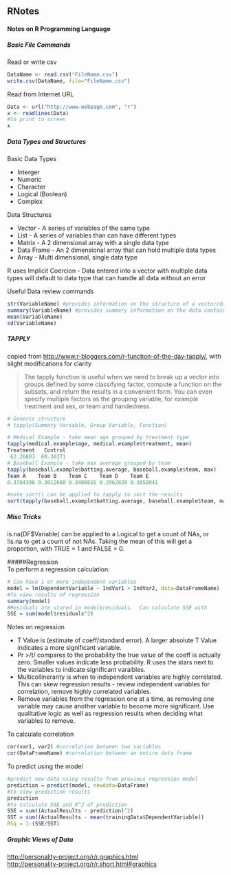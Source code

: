 ## RNotes
#### Notes on R Programming Language

##### Basic File Commands
Read or write csv  
```R
DataName <- read.csv("FileName.csv")
write.csv(DataName, file="FileName.csv")
```
Read from Internet URL  
```R
Data <- url("http://www.webpage.com", "r")
x <- readlines(Data)
#to print to screen
x
```

##### Data Types and Structures
Basic Data Types  
* Interger
* Numeric
* Character
* Logical (Boolean)
* Complex

Data Structures  
* Vector - A series of variables of the same type
* List - A series of variables than can have different types
* Matrix - A 2 dimensional array with a single data type
* Data Frame - An 2 dimensional array that can hold multiple data types
* Array - Multi dimensional, single data type

R uses Implicit Coercion - Data entered into a vector with multiple data types will default to data type that can handle all data without an error

Useful Data review commands
```R
str(VariableName) #provides information on the structure of a vector/data frame/etc
summary(VariableName) #provides summary information on the data contained within a vector/data frame/etc
mean(VariableName)
sd(VariableName)
```
##### TAPPLY
copied from http://www.r-bloggers.com/r-function-of-the-day-tapply/, with silght modifications for clarity  
>The tapply function is useful when we need to break up a vector into groups defined by some classifying factor, compute a function on the subsets, and return the results in a convenient form. You can even specify multiple factors as the grouping variable, for example treatment and sex, or team and handedness.

```R
# Generic structure
# tapply(Summary Variable, Group Variable, Function)

# Medical Example - take mean age grouped by treatment type
tapply(medical.example$age, medical.example$treatment, mean)
Treatment   Control
 62.26883  60.30371
# Baseball Example - take max average grouped by team
tapply(baseball.example$batting.average, baseball.example$team, max)
Team A    Team B    Team C    Team D    Team E
0.3784396 0.3012680 0.3488655 0.2962828 0.3858841  

#note sort() can be applied to tapply to sort the results
sort(tapply(baseball.example$batting.average, baseball.example$team, max))
```

##### Misc Tricks
is.na(DF$Variable) can be applied to a Logical to get a count of NAs, or !is.na to get a count of not NAs.  Taking the mean of this will get a proportion, with TRUE = 1 and FALSE = 0.

#####Regression  
To perform a regression calculation:  
```R
# Can have 1 or more independent variables
model = lm(DependentVariable ~ IndVar1 + IndVar2, data=DataFrameName)
#To view results of regression
summary(model)
#Residuals are stored in model$residuals.  Can calculate SSE with
SSE = sum(model$residuals^2)
```
Notes on regression  
* T Value is (estimate of coeff/standard error).  A larger absolute T Value indicates a more significant variable.
* Pr >/t/ compares to the probability the true value of the coeff is actually zero.  Smaller values indicate less probability.  R uses the stars next to the variables to indicate significant varaibles.
* Multicollinerarity is when to independent variables are highly correlated.  This can skew regression results - review independent variables for correlation, remove highly correlated variables. 
* Remove variables from the regression one at a time, as removing one variable may cause another variable to become more significant.  Use qualitative logic as well as regression results when deciding what variables to remove. 

To calculate correlation
```R
cor(var1, var2) #correlation between two variables
cor(DataFrameName) #correlation between an entire data frame
```
To predict using the model  
```R
#predict new data using results from previous regression model
prediction = predict(model, newdata=DataFrame)
#to view prediction results
prediction
#to calculate SSE and R^2 of prediction
SSE = sum((ActualResults - prediction)^2)
SST = sum((ActualResults - mean(trainingData$DependentVariable))
RSq = 1-(SSE/SST)
```

##### Graphic Views of Data  
http://personality-project.org/r/r.graphics.html  
http://personality-project.org/r/r.short.html#graphics  
